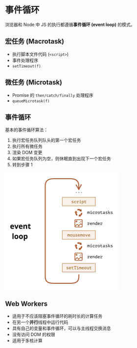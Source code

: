 # 事件循环

浏览器和 Node 中 JS 的执行都遵循**事件循环 (event loop)** 的模式。

## 宏任务 (Macrotask)

- 执行脚本文件代码 (`<script>`)
- 事件处理程序
- `setTimeout(f)`

## 微任务 (Microtask)

- Promise 的 `then/catch/finally` 处理程序
- `queueMicrotask(f)`

## 事件循环

基本的事件循环算法：

1. 执行宏任务队列队头的第一个宏任务
2. 执行所有微任务
3. 渲染 DOM 变更
4. 如果宏任务队列为空，则休眠直到出现下一个宏任务
5. 转到步骤 1

<img src="./assets/event-loop.png" style="zoom: 50%" />

## Web Workers

- 适用于不应该阻塞事件循环的耗时长的计算任务
- 在另一个**并行**线程中运行代码
- 具有自己的变量和事件循环，可以与主线程交换消息
- 没有访问 DOM 的权限
- 适用于多核计算
